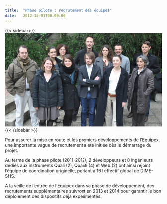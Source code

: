 ```yaml
---
title:  "Phase pilote : recrutement des équipes"
date:   2012-12-01T00:00:00
---
```

{{< sidebar>}}
![Équipe DIME-SHS](/img/actualites/equipe-01.jpg)
{{< /sidebar >}}

Pour assurer la mise en route et les premiers développements de l’Equipex, une importante vague de recrutement a été initiée dès le démarrage du projet.

Au terme de la phase pilote (2011-2012), 2 développeurs et 8 ingénieurs dédiés aux instruments Quali (2), Quanti (4) et Web (2) ont ainsi rejoint l’équipe de coordination originelle, portant à 16 l’effectif global de DIME-SHS.

A la veille de l’entrée de l’Equipex dans sa phase de développement, des recrutements supplémentaires suivront en 2013 et 2014 pour garantir le bon déploiement des dispositifs déjà expérimentés.
